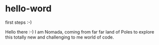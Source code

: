 # hello-word
first steps :-)

Hello there :-)
I am Nomada, coming from far far land of Poles to explore this totally new and challenging to me world of code.
